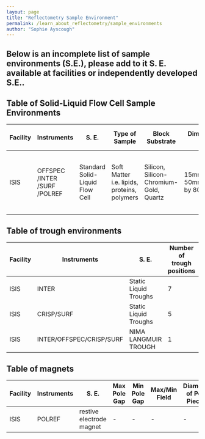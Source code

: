 ```yaml
---
layout: page
title: "Reflectometry Sample Environment"
permalink: /learn_about_reflectometry/sample_environments
author: "Sophie Ayscough"
---
```

## Below is an incomplete list of sample environments (S.E.), please add to it S. E. available at facilities or independently developed S.E..  

## Table of Solid-Liquid Flow Cell Sample Environments

| Facility |Instruments| S. E. | Type of Sample | Block Substrate | Dimensions of block (min/max) | Orientation on Beamline | Mounting | Internal Sample Volume  | Material| Associated Equipment|Webpages|Literature|
| --- | --- | --- | --- | --- | --- | --- | --- | --- | --- | --- | --- | --- |
| ISIS | OFFSPEC /INTER /SURF /POLREF | Standard Solid-Liquid Flow Cell | Soft Matter i.e. lipids, proteins, polymers  | Silicon, Silicon-Chromium-Gold, Quartz | 15mm by 50mm/100mm/150mm by 80mm | Horizontal | Kinematic Mount | 3 ml | Teflon trough,  Aluminium Base | HPLC pump, Julabo, Water Bath, Syringe Pump, in-line QCM-D | [ISIS S.E.](https://www.isis.stfc.ac.uk/Pages/Single-Cells-and-Accessories.aspx) | Recent Publications |

## Table of trough environments

| Facility |Instruments| S. E. | Number of trough positions | Dimensions of Trough | Barrier Orientation | Trough Volume | Material | Temperature Control? Range?  | Compression Ratio | Trough Box details|Associated Equipment|Literature|Webpages|
| --- | --- | --- | --- | --- | --- | --- | --- | --- | --- | --- | --- | --- | --- |
| ISIS | INTER | Static Liquid Troughs | 7 | - | - | - | - | RT to 80 degrees celcius | n/a | - | - | [ISIS S.E.](https://www.isis.stfc.ac.uk/Pages/Troughs-and-Water-Baths.aspx) |- |
| ISIS | CRISP/SURF | Static Liquid Troughs | 5 | - | - | - | - | RT to 80 degrees celcius | n/a | - | - | [ISIS S.E.](https://www.isis.stfc.ac.uk/Pages/Troughs-and-Water-Baths.aspx) |- |
| ISIS | INTER/OFFSPEC/CRISP/SURF | NIMA LANGMUIR TROUGH | 1 | - | - | - | - | -50 to 200 degrees celcius | - | - | - |[ISIS S.E.](https://www.isis.stfc.ac.uk/Pages/Troughs-and-Water-Baths.aspx) | - |

## Table of magnets

| Facility |Instruments| S. E. | Max Pole Gap | Min Pole Gap | Max/Min Field | Diameter of Pole Pieces | Type of Pole | Sample Size  | Field Uniformity | Combined Sample Environments |Remenant Field|Weight|polarisation neutron optimised| Literature|Webpages|
| --- | --- | --- | --- | --- | --- | --- | --- | --- | --- | --- | --- | --- | --- |--- | --- |
| ISIS | POLREF | restive electrode magnet | - | - | - | - | Flat-faced | - | - | - | - | - |- | - |- |



